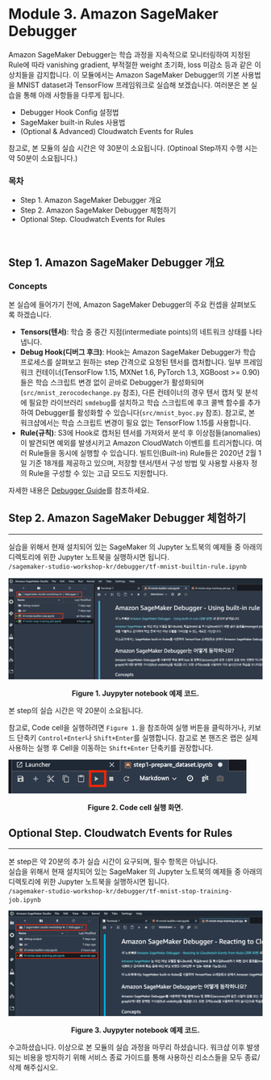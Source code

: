 # Module 3. Amazon SageMaker Debugger

Amazon SageMaker Debugger는 학습 과정을 지속적으로 모니터링하여 지정된 Rule에 따라 vanishing gradient, 부적절한 weight 초기화, loss 미감소 등과 같은 이상치들을 감지합니다. 
이 모듈에서는 Amazon SageMaker Debugger의 기본 사용법을 MNIST dataset과 TensorFlow 프레임워크로 실습해 보겠습니다. 여러분은 본 실습을 통해 아래 사항들을 다루게 됩니다.
- Debugger Hook Config 설정법 
- SageMaker built-in Rules 사용법
- (Optional & Advanced) Cloudwatch Events for Rules<br>

참고로, 본 모듈의 실습 시간은 약 30분이 소요됩니다. (Optinoal Step까지 수행 시는 약 50분이 소요됩니다.)

### 목차
- Step 1. Amazon SageMaker Debugger 개요
- Step 2. Amazon SageMaker Debugger 체험하기
- Optional Step. Cloudwatch Events for Rules

<br>

## Step 1. Amazon SageMaker Debugger 개요

### Concepts
본 실습에 들어가기 전에, Amazon SageMaker Debugger의 주요 컨셉을 살펴보도록 하겠습니다.

- **Tensors(텐서)**: 학습 중 중간 지점(intermediate points)의 네트워크 상태를 나타냅니다.
- **Debug Hook(디버그 후크)**: Hook는 Amazon SageMaker Debugger가 학습 프로세스를 살펴보고 원하는 step 간격으로 요청된 텐서를 캡처합니다.
일부 프레임워크 컨테이너(TensorFlow 1.15, MXNet 1.6, PyTorch 1.3, XGBoost >= 0.90)들은 학습 스크립트 변경 없이 곧바로 Debugger가 활성화되며(`src/mnist_zerocodechange.py` 참조), 
다른 컨테이너의 경우 텐서 캡처 및 분석에 필요한 라이브러리 `smdebug`를 설치하고 학습 스크립트에 후크 콜백 함수를 추가하여 Debugger를 활성화할 수 있습니다(`src/mnist_byoc.py` 참조).
참고로, 본 워크샵에서는 학습 스크립트 변경이 필요 없는 TensorFlow 1.15를 사용합니다.
- **Rule(규칙)**: S3에 Hook로 캡처된 텐서를 가져와서 분석 후 이상점들(anomalies)이 발견되면 예외를 발생시키고 Amazon CloudWatch 이벤트를 트리거합니다. 여러 Rule들을 동시에 실행할 수 있습니다. 
빌트인(Built-in) Rule들은 2020년 2월 1일 기준 18개를 제공하고 있으며, 저장할 텐서/텐서 구성 방법 및 사용할 사용자 정의 Rule을 구성할 수 있는 고급 모드도 지원합니다.

자세한 내용은 [Debugger Guide](https://github.com/awslabs/sagemaker-debugger/tree/master/docs)를 참조하세요.

## Step 2.  Amazon SageMaker Debugger 체험하기
---
실습을 위해서 현재 설치되어 있는 SageMaker 의 Jupyter 노트북의 예제들 중 아래의 디렉토리에 위한 Jupyter 노트북을 실행하시면 됩니다.<br>
`/sagemaker-studio-workshop-kr/debugger/tf-mnist-builtin-rule.ipynb`

![img1](./images/fig01.png)
**<center>Figure 1. Juypyter notebook 예제 코드.</center>**    

본 step의 실습 시간은 약 20분이 소요됩니다.

참고로, Code cell을 실행하려면 `Figure 1.`을 참조하여 실행 버튼을 클릭하거나, 키보드 단축키
`Control+Enter`나 `Shift+Enter`를 실행합니다. 참고로 본 핸즈온 랩은 실제 사용하는 실행 후 Cell을 이동하는 `Shift+Enter` 단축키를 권장합니다.

![img2](./images/fig02.png)
**<center>Figure 2. Code cell 실행 화면.</center>** 


## Optional Step. Cloudwatch Events for Rules
---
본 step은 약 20분의 추가 실습 시간이 요구되며, 필수 항목은 아닙니다.<br>
실습을 위해서 현재 설치되어 있는 SageMaker 의 Jupyter 노트북의 예제들 중 아래의 디렉토리에 위한 Jupyter 노트북을 실행하시면 됩니다.<br>
`/sagemaker-studio-workshop-kr/debugger/tf-mnist-stop-training-job.ipynb`

![img3](./images/fig03.png)
**<center>Figure 3. Juypyter notebook 예제 코드.</center>**    


수고하셨습니다. 이상으로 본 모듈의 실습 과정을 마무리 하셨습니다. 워크샵 이후 발생되는
비용을 방지하기 위해 서비스 종료 가이드를 통해 사용하신 리소스들을 모두 종료/삭제 해주십시오.
